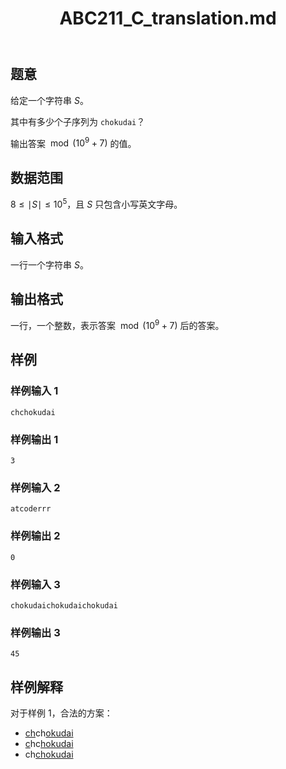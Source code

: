 ﻿---
title: "ABC211_C_translation.md"
tags: []
author: ""
created: ""
---

## 题意

给定一个字符串 $S$。

其中有多少个子序列为 `chokudai`？

输出答案 $\bmod (10^9+7)$ 的值。

## 数据范围

$8\le \mid S\mid \le 10^5$，且 $S$ 只包含小写英文字母。

## 输入格式

一行一个字符串 $S$。

## 输出格式

一行，一个整数，表示答案 $\bmod (10^9+7)$ 后的答案。

## 样例

### 样例输入 1

```
chchokudai
```

### 样例输出 1

```
3
```

### 样例输入 2

```
atcoderrr
```

### 样例输出 2

```
0
```

### 样例输入 3

```
chokudaichokudaichokudai
```

### 样例输出 3

```
45
```

## 样例解释

对于样例 1，合法的方案：

- <u>ch</u>ch<u>okudai</u> 
- <u>c</u>hc<u>hokudai</u>
- ch<u>chokudai</u>


